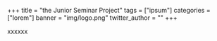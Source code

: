 +++
title = "the Junior Seminar Project"
tags = ["ipsum"]
categories = ["lorem"]
banner = "img/logo.png"
twitter_author = ""
+++

xxxxxx
